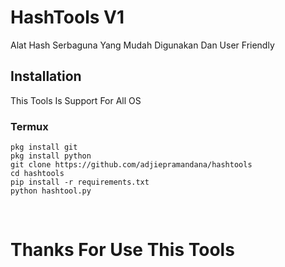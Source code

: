 # HashTools V1


Alat Hash Serbaguna Yang Mudah Digunakan Dan User Friendly

## Installation 

This Tools Is Support For All OS 

### Termux 
`pkg install git`</br>
`pkg install python`</br>
`git clone https://github.com/adjiepramandana/hashtools`</br>
`cd hashtools`</br>
`pip install -r requirements.txt`</br>
`python hashtool.py`

</br>

# Thanks For Use This Tools

